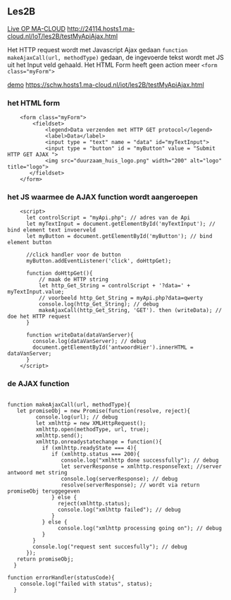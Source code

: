 ## Les2B
[Live OP MA-CLOUD](http://24114.hosts1.ma-cloud.nl/IoT/les2B/testMyApiAjax.html) http://24114.hosts1.ma-cloud.nl/IoT/les2B/testMyApiAjax.html

Het HTTP request wordt met Javascript Ajax gedaan ```function makeAjaxCall(url, methodType)``` gedaan, de ingevoerde tekst wordt met JS uit het Input veld gehaald. Het HTML Form heeft geen action meer ```<form class="myForm">```

[demo](https://schw.hosts1.ma-cloud.nl/iot/les2B/testMyApiAjax.html) https://schw.hosts1.ma-cloud.nl/iot/les2B/testMyApiAjax.html

### het HTML form
```
    <form class="myForm">
        <fieldset>
            <legend>Data verzenden met HTTP GET protocol</legend>
            <label>Data</label>
            <input type = "text" name = "data" id="myTextInput">
            <input type = "button" id = "myButton" value = "Submit HTTP GET AJAX ">
            <img src="duurzaam_huis_logo.png" width="200" alt="logo" title="logo">
       </fieldset>
    </form>
 ```

### het JS waarmee de AJAX function wordt aangeroepen
```
    <script>
      let controlScript = "myApi.php"; // adres van de Api
      let myTextInput = document.getElementById('myTextInput'); // bind element text invoerveld
      let myButton = document.getElementById('myButton'); // bind element button
      
      //click handler voor de button
      myButton.addEventListener('click', doHttpGet);
      
      function doHttpGet(){
          // maak de HTTP string
          let http_Get_String = controlScript + '?data=' + myTextInput.value; 
          // voorbeeld http_Get_String = myApi.php?data=qwerty 
          console.log(http_Get_String); // debug
          makeAjaxCall(http_Get_String, 'GET'). then (writeData); // doe het HTTP request
      }

      function writeData(dataVanServer){
        console.log(dataVanServer); // debug
        document.getElementById('antwoordHier').innerHTML = dataVanServer;
      }
    </script>
```

### de AJAX function
```

function makeAjaxCall(url, methodType){
   let promiseObj = new Promise(function(resolve, reject){
         console.log(url); // debug
   		 let xmlhttp = new XMLHttpRequest();
         xmlhttp.open(methodType, url, true);
         xmlhttp.send();
         xmlhttp.onreadystatechange = function(){
           if (xmlhttp.readyState === 4){
              if (xmlhttp.status === 200){
                 console.log("xmlhttp done successfully"); // debug
                 let serverResponse = xmlhttp.responseText; //server antwoord met string
                 console.log(serverResponse); // debug
                 resolve(serverResponse); // wordt via return promiseObj teruggegeven
              } else {
              	reject(xmlhttp.status);
                console.log("xmlhttp failed"); // debug
              }
           } else {
                console.log("xmlhttp processing going on"); // debug
           }
        }
        console.log("request sent succesfully"); // debug
      });
   return promiseObj;
  }

function errorHandler(statusCode){
    console.log("failed with status", status);
  }


```
